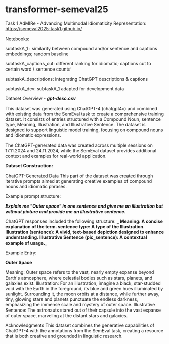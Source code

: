 # transformer-semeval25

Task 1
AdMIRe - Advancing Multimodal Idiomaticity Representation:
https://semeval2025-task1.github.io/


Notebooks:

subtaskA_1 : similarity between compound and/or sentence and captions embeddings; random baseline

subtaskA_captions_cut: different ranking for idiomatic; captions cut to certain word / sentence count#

subtaskA_descriptions: integrating ChatGPT descriptions & captions

subtaskA_dev: subtaskA_1 adapted for development data

Dataset Overview - **_gpt-desc.csv_**


This dataset was generated using ChatGPT-4 (chatgpt4o) and combined with existing data from the SemEval task to create a comprehensive training dataset. It consists of entries structured with a Compound Noun, sentence type, Meaning, Illustration, and Illustrative Sentence. The dataset is designed to support linguistic model training, focusing on compound nouns and idiomatic expressions.


The ChatGPT-generated data was created across multiple sessions on 17.11.2024 and 24.11.2024, while the SemEval dataset provides additional context and examples for real-world application.

**Dataset Construction:**

ChatGPT-Generated Data
This part of the dataset was created through iterative prompts aimed at generating creative examples of compound nouns and idiomatic phrases.

Example prompt structure:


_**Explain me "Outer space" in one sentence and give me an illustration but without picture and provide me an illustrative sentence.**_


ChatGPT responses included the following structure:
**_
Meaning: A concise explanation of the term.
sentence type: A type of the Illustration.
Illustration (sentence): A vivid, text-based depiction designed to enhance understanding.
Illustrative Sentence (pic_sentence): A contextual example of usage._**

Example Entry:


**Outer Space**

Meaning: Outer space refers to the vast, nearly empty expanse beyond Earth's atmosphere, where celestial bodies such as stars, planets, and galaxies exist.
Illustration: For an illustration, imagine a black, star-studded void with the Earth in the foreground, its blue and green hues illuminated by sunlight. Surrounding it, the moon orbits at a distance, while further away, tiny, glowing stars and planets punctuate the endless darkness, emphasizing the immense scale and mystery of outer space.
Illustrative Sentence: The astronauts stared out of their capsule into the vast expanse of outer space, marveling at the distant stars and galaxies.


Acknowledgments
This dataset combines the generative capabilities of ChatGPT-4 with the annotations from the SemEval task, creating a resource that is both creative and grounded in linguistic research.
